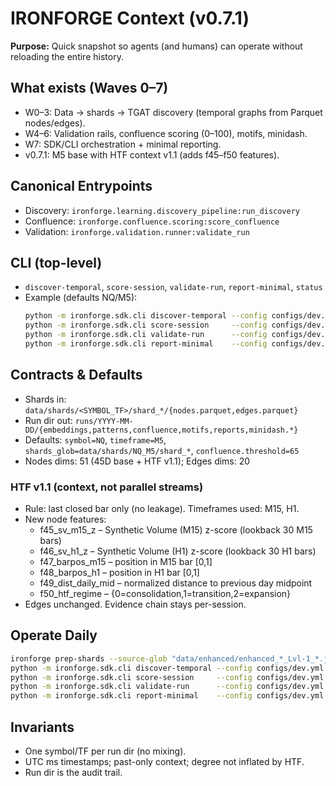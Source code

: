 # IRONFORGE Context (v0.7.1)

**Purpose:** Quick snapshot so agents (and humans) can operate without reloading the entire history.

## What exists (Waves 0–7)
- W0–3: Data → shards → TGAT discovery (temporal graphs from Parquet nodes/edges).
- W4–6: Validation rails, confluence scoring (0–100), motifs, minidash.
- W7: SDK/CLI orchestration + minimal reporting.
- v0.7.1: M5 base with HTF context v1.1 (adds f45–f50 features).

## Canonical Entrypoints
- Discovery: `ironforge.learning.discovery_pipeline:run_discovery`
- Confluence: `ironforge.confluence.scoring:score_confluence`
- Validation: `ironforge.validation.runner:validate_run`

## CLI (top-level)
- `discover-temporal`, `score-session`, `validate-run`, `report-minimal`, `status`
- Example (defaults NQ/M5):
  ```bash
  python -m ironforge.sdk.cli discover-temporal --config configs/dev.yml
  python -m ironforge.sdk.cli score-session     --config configs/dev.yml
  python -m ironforge.sdk.cli validate-run      --config configs/dev.yml
  python -m ironforge.sdk.cli report-minimal    --config configs/dev.yml
  ```

## Contracts & Defaults
- Shards in: `data/shards/<SYMBOL_TF>/shard_*/{nodes.parquet,edges.parquet}`
- Run dir out: `runs/YYYY-MM-DD/{embeddings,patterns,confluence,motifs,reports,minidash.*}`
- Defaults: `symbol=NQ`, `timeframe=M5`, `shards_glob=data/shards/NQ_M5/shard_*`, `confluence.threshold=65`
- Nodes dims: 51 (45D base + HTF v1.1); Edges dims: 20

### HTF v1.1 (context, not parallel streams)
- Rule: last closed bar only (no leakage). Timeframes used: M15, H1.
- New node features:
  - f45_sv_m15_z – Synthetic Volume (M15) z-score (lookback 30 M15 bars)
  - f46_sv_h1_z – Synthetic Volume (H1) z-score (lookback 30 H1 bars)
  - f47_barpos_m15 – position in M15 bar [0,1]
  - f48_barpos_h1 – position in H1 bar [0,1]
  - f49_dist_daily_mid – normalized distance to previous day midpoint
  - f50_htf_regime – {0=consolidation,1=transition,2=expansion}
- Edges unchanged. Evidence chain stays per-session.

## Operate Daily
```bash
ironforge prep-shards --source-glob "data/enhanced/enhanced_*_Lvl-1_*.json"
python -m ironforge.sdk.cli discover-temporal --config configs/dev.yml
python -m ironforge.sdk.cli score-session     --config configs/dev.yml
python -m ironforge.sdk.cli validate-run      --config configs/dev.yml
python -m ironforge.sdk.cli report-minimal    --config configs/dev.yml
```

## Invariants
- One symbol/TF per run dir (no mixing).
- UTC ms timestamps; past-only context; degree not inflated by HTF.
- Run dir is the audit trail.
